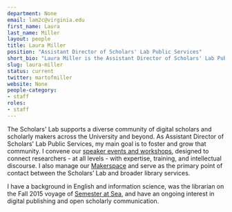 ```yaml
---
department: None
email: lam2c@virginia.edu
first_name: Laura
last_name: Miller
layout: people
title: Laura Miller
position: "Assistant Director of Scholars' Lab Public Services"
short_bio: "Laura Miller is the Assistant Director of Scholars' Lab Public Services; she fosters our local community of DH scholars and researchers, and where she likes to think and talk and encourage everyone else to do the same about critical making in academic research."
slug: laura-miller
status: current
twitter: martofmiller
website: None
people-category:
- staff
roles:
- staff
---
```


The Scholars' Lab supports a diverse community of digital scholars and scholarly makers across the University and beyond. As Assistant Director of Scholars' Lab Public Services, my main goal is to foster and grow that community. I convene our [speaker events and workshops](http://scholarslab.org/events/), designed to connect researchers - at all levels - with expertise, training, and intellectual discourse. I also manage our [Makerspace](http://scholarslab.org/makerspace/) and serve as the primary point of contact between the Scholars’ Lab and broader library services.

I have a background in English and information science, was the librarian on the Fall 2015 voyage of [Semester at Sea](http://www.semesteratsea.org/), and have an ongoing interest in digital publishing and open scholarly communication.
